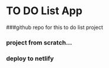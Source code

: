 # TO DO List App

###github repo for this to do list project

### project from scratch...
### deploy to netlify
